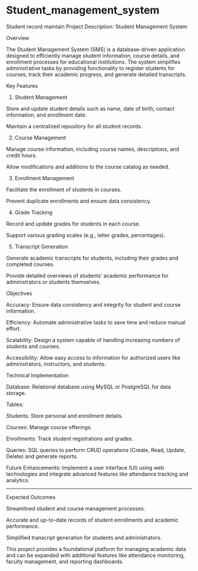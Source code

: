 # Student_management_system
Student record maintain
Project Description: Student Management System

Overview

The Student Management System (SMS) is a database-driven application designed to efficiently manage student information, course details, and enrollment processes for educational institutions. The system simplifies administrative tasks by providing functionality to register students for courses, track their academic progress, and generate detailed transcripts.


Key Features

1. Student Management

Store and update student details such as name, date of birth, contact information, and enrollment date.

Maintain a centralized repository for all student records.



2. Course Management

Manage course information, including course names, descriptions, and credit hours.

Allow modifications and additions to the course catalog as needed.



3. Enrollment Management

Facilitate the enrollment of students in courses.

Prevent duplicate enrollments and ensure data consistency.



4. Grade Tracking

Record and update grades for students in each course.

Support various grading scales (e.g., letter grades, percentages).



5. Transcript Generation

Generate academic transcripts for students, including their grades and completed courses.

Provide detailed overviews of students' academic performance for administrators or students themselves.


Objectives

Accuracy: Ensure data consistency and integrity for student and course information.

Efficiency: Automate administrative tasks to save time and reduce manual effort.

Scalability: Design a system capable of handling increasing numbers of students and courses.

Accessibility: Allow easy access to information for authorized users like administrators, instructors, and students.



Technical Implementation

Database: Relational database using MySQL or PostgreSQL for data storage.

Tables:

Students: Store personal and enrollment details.

Courses: Manage course offerings.

Enrollments: Track student registrations and grades.


Queries: SQL queries to perform CRUD operations (Create, Read, Update, Delete) and generate reports.

Future Enhancements: Implement a user interface (UI) using web technologies and integrate advanced features like attendance tracking and analytics.



---

Expected Outcomes

Streamlined student and course management processes.

Accurate and up-to-date records of student enrollments and academic performance.

Simplified transcript generation for students and administrators.


This project provides a foundational platform for managing academic data and can be expanded with additional features like attendance monitoring, faculty management, and reporting dashboards.
